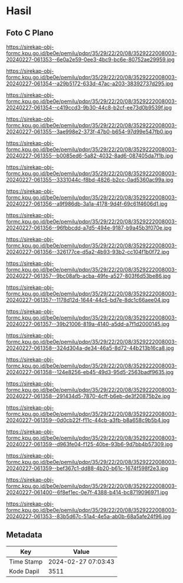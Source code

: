 # Hasil

## Foto C Plano

https://sirekap-obj-formc.kpu.go.id/be0e/pemilu/pdpr/35/29/22/20/08/3529222008003-20240227-061353--6e0a2e59-0ee3-4bc9-bc6e-80752ae29959.jpg

https://sirekap-obj-formc.kpu.go.id/be0e/pemilu/pdpr/35/29/22/20/08/3529222008003-20240227-061354--a29b5172-633d-47ac-a203-38392737d295.jpg

https://sirekap-obj-formc.kpu.go.id/be0e/pemilu/pdpr/35/29/22/20/08/3529222008003-20240227-061354--c419ccd3-9b30-44c8-b2cf-ee73d0b9539f.jpg

https://sirekap-obj-formc.kpu.go.id/be0e/pemilu/pdpr/35/29/22/20/08/3529222008003-20240227-061355--3ae998e2-373f-47b0-b654-97d99e547fb0.jpg

https://sirekap-obj-formc.kpu.go.id/be0e/pemilu/pdpr/35/29/22/20/08/3529222008003-20240227-061355--b0085ed6-5a82-4032-8ad6-087405da7f1b.jpg

https://sirekap-obj-formc.kpu.go.id/be0e/pemilu/pdpr/35/29/22/20/08/3529222008003-20240227-061355--3331044c-f8bd-4826-b2cc-0ad5360ac99a.jpg

https://sirekap-obj-formc.kpu.go.id/be0e/pemilu/pdpr/35/29/22/20/08/3529222008003-20240227-061356--a9f986db-3a1a-4178-9d4f-69c61f4606d1.jpg

https://sirekap-obj-formc.kpu.go.id/be0e/pemilu/pdpr/35/29/22/20/08/3529222008003-20240227-061356--96fbbcdd-a7d5-494e-9187-b9a45b3f070e.jpg

https://sirekap-obj-formc.kpu.go.id/be0e/pemilu/pdpr/35/29/22/20/08/3529222008003-20240227-061356--326177ce-d5a2-4b93-93b2-cc104f1b0f72.jpg

https://sirekap-obj-formc.kpu.go.id/be0e/pemilu/pdpr/35/29/22/20/08/3529222008003-20240227-061357--9bc08afb-acba-49fe-a527-803f6d53be86.jpg

https://sirekap-obj-formc.kpu.go.id/be0e/pemilu/pdpr/35/29/22/20/08/3529222008003-20240227-061357--1178d12d-1644-44c5-bd7e-8dc1c66aee04.jpg

https://sirekap-obj-formc.kpu.go.id/be0e/pemilu/pdpr/35/29/22/20/08/3529222008003-20240227-061357--39b21006-819a-4140-a5dd-a7f1d2000145.jpg

https://sirekap-obj-formc.kpu.go.id/be0e/pemilu/pdpr/35/29/22/20/08/3529222008003-20240227-061358--324d304a-de34-46a5-8d72-44b213b16ca8.jpg

https://sirekap-obj-formc.kpu.go.id/be0e/pemilu/pdpr/35/29/22/20/08/3529222008003-20240227-061358--124e8256-eb45-49d3-95d5-2563badf9635.jpg

https://sirekap-obj-formc.kpu.go.id/be0e/pemilu/pdpr/35/29/22/20/08/3529222008003-20240227-061358--291434d5-7870-4cff-b6eb-de3f20875b2e.jpg

https://sirekap-obj-formc.kpu.go.id/be0e/pemilu/pdpr/35/29/22/20/08/3529222008003-20240227-061359--0d0cb22f-f11c-44cb-a3fb-b8a658c9b5b4.jpg

https://sirekap-obj-formc.kpu.go.id/be0e/pemilu/pdpr/35/29/22/20/08/3529222008003-20240227-061359--d963fe04-f125-40be-93b6-9d7bb4b57309.jpg

https://sirekap-obj-formc.kpu.go.id/be0e/pemilu/pdpr/35/29/22/20/08/3529222008003-20240227-061359--bef367c1-dd88-4b20-b61c-1674f598f2e3.jpg

https://sirekap-obj-formc.kpu.go.id/be0e/pemilu/pdpr/35/29/22/20/08/3529222008003-20240227-061400--6f8ef1ec-0e7f-4388-b414-bc8719096971.jpg

https://sirekap-obj-formc.kpu.go.id/be0e/pemilu/pdpr/35/29/22/20/08/3529222008003-20240227-061353--83b5d67c-51a4-4e5a-ab0b-68a5afe24f96.jpg


## Metadata

| Key        | Value               |
| ---------- | ------------------- |
| Time Stamp | 2024-02-27 07:03:43 |
| Kode Dapil | 3511                |



